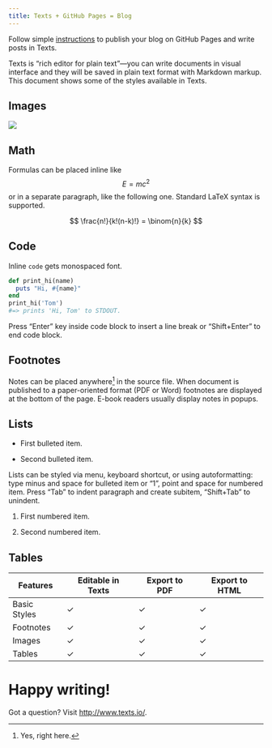 ```yaml
---
title: Texts + GitHub Pages = Blog
---
```


Follow simple [instructions](<http://www.texts.io/support/0017/>) to publish
your blog on GitHub Pages and write posts in Texts.

Texts is “rich editor for plain text”—you can write documents in visual
interface and they will be saved in plain text format with Markdown markup. This
document shows some of the styles available in Texts.

Images
------

![](<../images/radcliffe-camera.jpg>)

Math
----

Formulas can be placed inline like $$E=mc^2$$ or in a separate paragraph, like
the following one. Standard LaTeX syntax is supported.

$$
\frac{n!}{k!(n-k)!} = \binom{n}{k}
$$

Code
----

Inline `code` gets monospaced font.

~~~~~~~~~~~~~~~~~~~~~~~~~~~~~~~~~~~~~~~~~~~~~~~~~~~~~~~~~~~~~~~~~~~~~~~~~~~ ruby
def print_hi(name)
  puts "Hi, #{name}"
end
print_hi('Tom')
#=> prints 'Hi, Tom' to STDOUT.
~~~~~~~~~~~~~~~~~~~~~~~~~~~~~~~~~~~~~~~~~~~~~~~~~~~~~~~~~~~~~~~~~~~~~~~~~~~~~~~~

Press “Enter” key inside code block to insert a line break or “Shift+Enter” to
end code block.

Footnotes
---------

Notes can be placed anywhere[^1] in the source file. When document is published
to a paper-oriented format (PDF or Word) footnotes are displayed at the bottom
of the page. E-book readers usually display notes in popups.

[^1]: Yes, right here.

Lists
-----

-   First bulleted item.

-   Second bulleted item.

Lists can be styled via menu, keyboard shortcut, or using autoformatting: type
minus and space for bulleted item or “1”, point and space for numbered item.
Press “Tab” to indent paragraph and create subitem, “Shift+Tab” to unindent.

1.  First numbered item.

2.  Second numbered item.

Tables
------

| **Features** | **Editable in Texts** | **Export to PDF** | **Export to HTML** |
|--------------|-----------------------|-------------------|--------------------|
| Basic Styles | ✓                     | ✓                 | ✓                  |
| Footnotes    | ✓                     | ✓                 | ✓                  |
| Images       | ✓                     | ✓                 | ✓                  |
| Tables       | ✓                     | ✓                 | ✓                  |

Happy writing!
==============

Got a question? Visit <http://www.texts.io/>.

